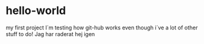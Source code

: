 # hello-world
my first project
I´m testing how git-hub works even though i´ve a lot of other stuff to do!
Jag har raderat hej igen

